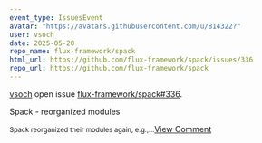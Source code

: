 ```yaml
---
event_type: IssuesEvent
avatar: "https://avatars.githubusercontent.com/u/814322?"
user: vsoch
date: 2025-05-20
repo_name: flux-framework/spack
html_url: https://github.com/flux-framework/spack/issues/336
repo_url: https://github.com/flux-framework/spack
---
```


<a href='https://github.com/vsoch' target='_blank'>vsoch</a> open issue <a href='https://github.com/flux-framework/spack/issues/336' target='_blank'>flux-framework/spack#336</a>.

<p>Spack - reorganized modules</p><small>Spack reorganized their modules again, e.g.,...</small><a href='https://github.com/flux-framework/spack/issues/336' target='_blank'>View Comment</a>